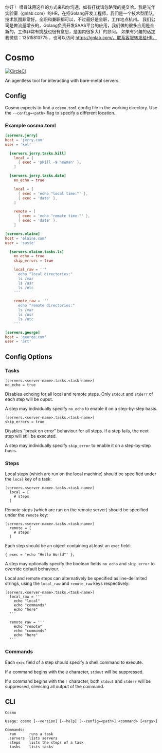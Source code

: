 你好！
很冒昧用这样的方式来和你沟通，如有打扰请忽略我的提交哈。我是光年实验室（gnlab.com）的HR，在招Golang开发工程师，我们是一个技术型团队，技术氛围非常好。全职和兼职都可以，不过最好是全职，工作地点杭州。
我们公司是做流量增长的，Golang负责开发SAAS平台的应用，我们做的很多应用是全新的，工作非常有挑战也很有意思，是国内很多大厂的顾问。
如果有兴趣的话加我微信：13515810775  ，也可以访问 https://gnlab.com/，联系客服转发给HR。
# Cosmo

[![CircleCI](https://circleci.com/gh/martinrue/cosmo.svg?style=svg)](https://circleci.com/gh/martinrue/cosmo)

An agentless tool for interacting with bare-metal servers.

## Config

Cosmo expects to find a `cosmo.toml` config file in the working directory.
Use the `--config=<path>` flag to specify a different location.

### Example cosmo.toml
```toml
[servers.jerry]
host = 'jerry.com'
user = 'kel'

  [servers.jerry.tasks.kill]
    local = [
      { exec = 'pkill -9 newman' },
    ]

  [servers.jerry.tasks.date]
    no_echo = true

    local = [
      { exec = 'echo "local time:"' },
      { exec = 'date' },
    ]

    remote = [
      { exec = 'echo "remote time:"' },
      { exec = 'date' },
    ]

[servers.elaine]
host = 'elaine.com'
user = 'susie'

  [servers.elaine.tasks.ls]
    no_echo = true
    skip_errors = true

    local_raw = '''
      echo "local directories:"
      ls /var
      ls /usr
      ls /etc
    '''

    remote_raw = '''
      echo "remote directories:"
      ls /var
      ls /usr
      ls /etc
    '''

[servers.george]
host = 'george.com'
user = 'art'
```

## Config Options

### Tasks

```
[servers.<server-name>.tasks.<task-name>]
no_echo = true
```

Disables echoing for all local and remote steps. Only `stdout` and `stderr` of each step will be ouput.

A step may individually specify `no_echo` to enable it on a step-by-step basis.

```
[servers.<server-name>.tasks.<task-name>]
skip_errors = true
```

Disables "break on error" behaviour for all steps. If a step fails, the next step will still be executed.

A step may individually specify `skip_error` to enable it on a step-by-step basis.

### Steps

Local steps (which are run on the local machine) should be specified under the `local` key of a task:

```
[servers.<server-name>.tasks.<task-name>]
  local = [
    # steps
  ]
```

Remote steps (which are run on the remote server) should be specified under the `remote` key:

```
[servers.<server-name>.tasks.<task-name>]
  remote = [
    # steps
  ]
```

Each step should be an object containing at least an `exec` field:

```
{ exec = 'echo "Hello World"' },
```

A step may optionally specify the boolean fields `no_echo` and `skip_error` to override default behaviour.

Local and remote steps can alternatively be specified as line-delimited strings, using the `local_raw` and `remote_raw` keys respectively:

```
[servers.<server-name>.tasks.<task-name>]
  local_raw = '''
    echo "local"
    echo "commands"
    echo "here"
  '''

  remote_raw = '''
    echo "remote"
    echo "commands"
    echo "here"
  '''
```

### Commands

Each `exec` field of a step should specify a shell command to execute.

If a command begins with the `@` character, `stdout` will be suppressed.

If a command begins with the `!` character, both `stdout` and `stderr` will be suppressed, silencing all output of the command.

## CLI

```
Cosmo

Usage: cosmo [--version] [--help] [--config=<path>] <command> [<args>]

Commands:
  run      runs a task
  servers  lists servers
  steps    lists the steps of a task
  tasks    lists tasks
```
